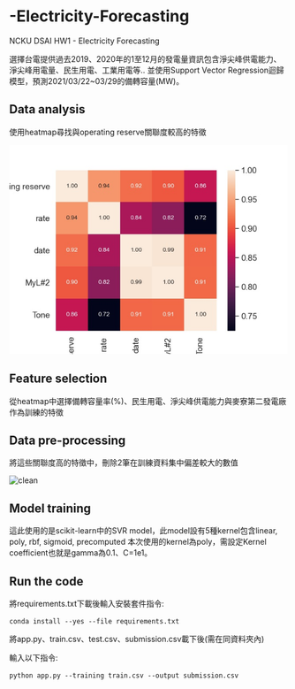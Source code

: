 
# -Electricity-Forecasting

NCKU DSAI HW1 - Electricity Forecasting

選擇台電提供過去2019、2020年的1至12月的發電量資訊包含淨尖峰供電能力、淨尖峰用電量、民生用電、工業用電等..
並使用Support Vector Regression迴歸模型，預測2021/03/22~03/29的備轉容量(MW)。

## Data analysis ##
使用heatmap尋找與operating reserve關聯度較高的特徵

![heatmap](https://github.com/linzh0205/-Electricity-Forecasting/blob/main/heatmap.jpeg)


## Feature selection ##
從heatmap中選擇備轉容量率(%)、民生用電、淨尖峰供電能力與麥寮第二發電廠作為訓練的特徵

## Data pre-processing ##
將這些關聯度高的特徵中，刪除2筆在訓練資料集中偏差較大的數值

![clean](https://user-images.githubusercontent.com/63357025/111805766-4da1e300-890c-11eb-8afa-6b268e1b3876.png)


## Model training ##
這此使用的是scikit-learn中的SVR model，此model設有5種kernel包含linear, poly, rbf, sigmoid, precomputed
本次使用的kernel為poly，需設定Kernel coefficient也就是gamma為0.1、C=1e1。



## Run the code ##
將requirements.txt下載後輸入安裝套件指令:
```
conda install --yes --file requirements.txt
```
將app.py、train.csv、test.csv、submission.csv載下後(需在同資料夾內)

輸入以下指令:
```
python app.py --training train.csv --output submission.csv
```
